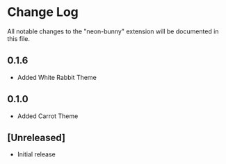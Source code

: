 # Change Log

All notable changes to the "neon-bunny" extension will be documented in this file.

## 0.1.6

- Added White Rabbit Theme

## 0.1.0

- Added Carrot Theme

## [Unreleased]

- Initial release
